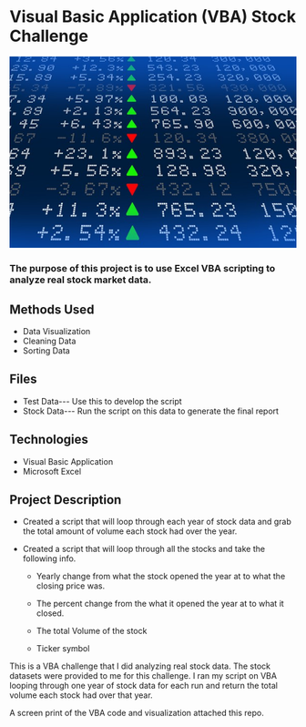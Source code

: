 # Visual Basic Application (VBA) Stock Challenge
![](https://github.com/beau-nguyen/VBA_Wall_Street_Challenge/blob/master/Images/stockmarket.jpg)

### The purpose of this project is to use Excel VBA scripting to analyze real stock market data.

## Methods Used
*	Data Visualization	
*	Cleaning Data
*	Sorting Data

## Files
*	Test Data---	Use this to develop the script	
*	Stock Data---	Run the script on this data to generate the final report

## Technologies
*	Visual Basic Application 
*	Microsoft Excel

## Project Description
* Created a script that will loop through each year of stock data and grab the total amount of volume each stock had over the year.

* Created a script that will loop through all the stocks and take the following info.

   * Yearly change from what the stock opened the year at to what the closing price was.

   * The percent change from the what it opened the year at to what it closed.

   * The total Volume of the stock

   * Ticker symbol


This is a VBA challenge that I did analyzing real stock data. The stock datasets were provided to me for this challenge. I ran my script on VBA looping through one year of stock data for each run and return the total volume each stock had over that year.

A screen print of the VBA code and visualization attached this repo. 
